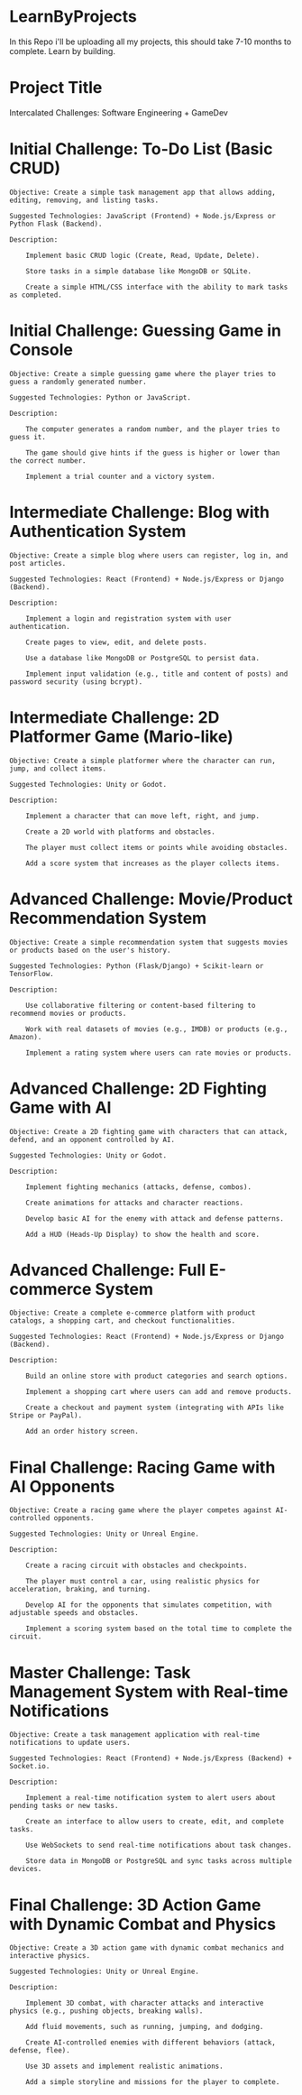 # LearnByProjects
In this Repo i'll be uploading all my projects, this should take 7-10 months to complete. Learn by building.


# Project Title

Intercalated Challenges: Software Engineering + GameDev

# Initial Challenge: To-Do List (Basic CRUD)
    Objective: Create a simple task management app that allows adding, editing, removing, and listing tasks.

    Suggested Technologies: JavaScript (Frontend) + Node.js/Express or Python Flask (Backend).

    Description:

        Implement basic CRUD logic (Create, Read, Update, Delete).

        Store tasks in a simple database like MongoDB or SQLite.

        Create a simple HTML/CSS interface with the ability to mark tasks as completed.

# Initial Challenge: Guessing Game in Console
    Objective: Create a simple guessing game where the player tries to guess a randomly generated number.

    Suggested Technologies: Python or JavaScript.

    Description:

        The computer generates a random number, and the player tries to guess it.

        The game should give hints if the guess is higher or lower than the correct number.

        Implement a trial counter and a victory system.

# Intermediate Challenge: Blog with Authentication System
    Objective: Create a simple blog where users can register, log in, and post articles.

    Suggested Technologies: React (Frontend) + Node.js/Express or Django (Backend).

    Description:

        Implement a login and registration system with user authentication.

        Create pages to view, edit, and delete posts.

        Use a database like MongoDB or PostgreSQL to persist data.

        Implement input validation (e.g., title and content of posts) and password security (using bcrypt).

# Intermediate Challenge: 2D Platformer Game (Mario-like)
    Objective: Create a simple platformer where the character can run, jump, and collect items.

    Suggested Technologies: Unity or Godot.

    Description:

        Implement a character that can move left, right, and jump.

        Create a 2D world with platforms and obstacles.

        The player must collect items or points while avoiding obstacles.

        Add a score system that increases as the player collects items.

# Advanced Challenge: Movie/Product Recommendation System
    Objective: Create a simple recommendation system that suggests movies or products based on the user's history.

    Suggested Technologies: Python (Flask/Django) + Scikit-learn or TensorFlow.

    Description:

        Use collaborative filtering or content-based filtering to recommend movies or products.

        Work with real datasets of movies (e.g., IMDB) or products (e.g., Amazon).

        Implement a rating system where users can rate movies or products.

# Advanced Challenge: 2D Fighting Game with AI
    Objective: Create a 2D fighting game with characters that can attack, defend, and an opponent controlled by AI.

    Suggested Technologies: Unity or Godot.

    Description:

        Implement fighting mechanics (attacks, defense, combos).

        Create animations for attacks and character reactions.

        Develop basic AI for the enemy with attack and defense patterns.

        Add a HUD (Heads-Up Display) to show the health and score.

# Advanced Challenge: Full E-commerce System
    Objective: Create a complete e-commerce platform with product catalogs, a shopping cart, and checkout functionalities.

    Suggested Technologies: React (Frontend) + Node.js/Express or Django (Backend).

    Description:

        Build an online store with product categories and search options.

        Implement a shopping cart where users can add and remove products.

        Create a checkout and payment system (integrating with APIs like Stripe or PayPal).

        Add an order history screen.

# Final Challenge: Racing Game with AI Opponents
    Objective: Create a racing game where the player competes against AI-controlled opponents.

    Suggested Technologies: Unity or Unreal Engine.

    Description:

        Create a racing circuit with obstacles and checkpoints.

        The player must control a car, using realistic physics for acceleration, braking, and turning.

        Develop AI for the opponents that simulates competition, with adjustable speeds and obstacles.

        Implement a scoring system based on the total time to complete the circuit.

# Master Challenge: Task Management System with Real-time Notifications
    Objective: Create a task management application with real-time notifications to update users.

    Suggested Technologies: React (Frontend) + Node.js/Express (Backend) + Socket.io.

    Description:

        Implement a real-time notification system to alert users about pending tasks or new tasks.

        Create an interface to allow users to create, edit, and complete tasks.

        Use WebSockets to send real-time notifications about task changes.

        Store data in MongoDB or PostgreSQL and sync tasks across multiple devices.

# Final Challenge: 3D Action Game with Dynamic Combat and Physics
    Objective: Create a 3D action game with dynamic combat mechanics and interactive physics.

    Suggested Technologies: Unity or Unreal Engine.

    Description:

        Implement 3D combat, with character attacks and interactive physics (e.g., pushing objects, breaking walls).

        Add fluid movements, such as running, jumping, and dodging.

        Create AI-controlled enemies with different behaviors (attack, defense, flee).

        Use 3D assets and implement realistic animations.

        Add a simple storyline and missions for the player to complete.


